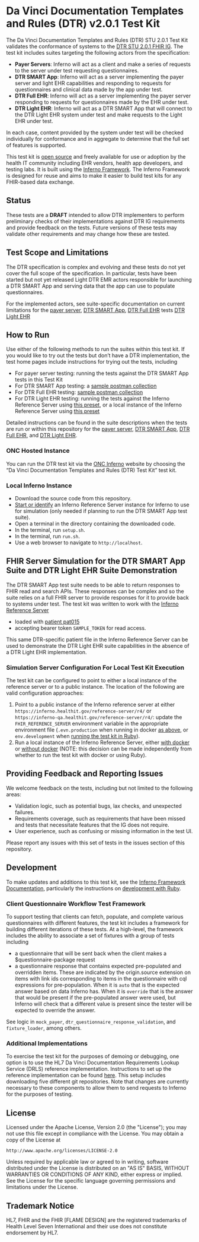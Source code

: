 # Da Vinci Documentation Templates and Rules (DTR) v2.0.1 Test Kit

The Da Vinci Documentation Templates and Rules (DTR) STU 2.0.1 Test Kit validates the
conformance of systems to the
[DTR STU 2.0.1 FHIR IG](https://hl7.org/fhir/us/davinci-dtr/STU2).
The test kit includes suites targeting the following actors from the specification:

- **Payer Servers**: Inferno will act as a client and make a series of
  requests to the server under test requesting questionnaires.
- **DTR SMART App**: Inferno will act as a server implementing the
  payer server and light EHR capabilities and responding to requests
  for questionnaires and clinical data made by the app under test.
- **DTR Full EHR**: Inferno will act as a server implementing the
  payer server responding to requests for questionnaires made by
  the EHR under test.
- **DTR Light EHR**: Inferno will act as a DTR SMART App that will connect
  to the DTR Light EHR system under test and make requests to the Light EHR under test.

In each case, content provided by the system under test will be checked individually
for conformance and in aggregate to determine that the full set of features is
supported.

This test kit is [open source](#license) and freely available for use or
adoption by the health IT community including EHR vendors, health app
developers, and testing labs. It is built using the [Inferno
Framework](https://inferno-framework.github.io/). The Inferno Framework is
designed for reuse and aims to make it easier to build test kits for any
FHIR-based data exchange.

## Status

These tests are a **DRAFT** intended to allow DTR implementers to perform
preliminary checks of their implementations against DTR IG requirements and provide
feedback on the tests. Future versions of these tests may validate other
requirements and may change how these are tested.

## Test Scope and Limitations

The DTR specification is complex and evolving and these tests do not yet
cover the full scope of the specification. In particular, tests have been
started but not yet released Light DTR EMR actors responsible for launching
a DTR SMART App and serving data that the app can use to populate questionnaires.

For the implemented actors, see suite-specific documentation on current limitations
for the [payer server](lib/davinci_dtr_test_kit/docs/dtr_payer_server_suite_description_v201.md#limitations),
[DTR SMART App](lib/davinci_dtr_test_kit/docs/dtr_smart_app_suite_description_v201.md#limitations),
[DTR Full EHR](lib/davinci_dtr_test_kit/docs/dtr_full_ehr_suite_description_v201.md#limitations)
tests
[DTR Light EHR](lib/davinci_dtr_test_kit/docs/dtr_light_ehr_suite_description_v201.md#limitations)

## How to Run

Use either of the following methods to run the suites within this test kit.
If you would like to try out the tests but don’t have a DTR implementation,
the test home pages include instructions for trying out the tests, including

- For payer server testing: running the tests against the DTR SMART App tests in this Test Kit
- For DTR SMART App testing: a [sample postman collection](config/DTR%20SMART%20App%20Tests%20Postman%20Demo.postman_collection.json)
- For DTR Full EHR testing: [sample postman collection](config/DTR%20Full%20EHR%20Tests%20Postman%20Demo.postman_collection.json)
- For DTR Light EHR testing: running the tests against the Inferno Reference Server using [this preset](config/presets/light_ehr_ref_server_prod.json), or a local instance of the Inferno Reference Server using [this preset](config/presets/light_ehr_ref_server_local.json)

Detailed instructions can be found in the suite descriptions when the tests
are run or within this repository for the
[payer server](lib/davinci_dtr_test_kit/docs/dtr_payer_server_suite_description_v201.md#running-the-tests),
[DTR SMART App](lib/davinci_dtr_test_kit/docs/dtr_smart_app_suite_description_v201.md#running-the-tests),
[DTR Full EHR](lib/davinci_dtr_test_kit/docs/dtr_full_ehr_suite_description_v201.md#running-the-tests),
and [DTR Light EHR](lib/davinci_dtr_test_kit/docs/dtr_light_ehr_suite_description_v201.md#running-the-tests).

### ONC Hosted Instance

You can run the DTR test kit via the [ONC Inferno](https://inferno.healthit.gov/test-kits/davinci-dtr/) website by choosing the “Da Vinci Documentation Templates and Rules (DTR) Test Kit” test kit.

### Local Inferno Instance

- Download the source code from this repository.
- [Start or identify](#fhir-server-simulation-for-the-client-suite)
  an Inferno Reference Server instance for Inferno to use for simulation (only needed if
  planning to run the DTR SMART App test suite).
- Open a terminal in the directory containing the downloaded code.
- In the terminal, run `setup.sh`.
- In the terminal, run `run.sh`.
- Use a web browser to navigate to `http://localhost`.

## FHIR Server Simulation for the DTR SMART App Suite and DTR Light EHR Suite Demonstration

The DTR SMART App test suite needs to be able to return responses to FHIR read and search APIs.
These responses can be complex and so the suite relies on a full FHIR server to provide
responses for it to provide back to systems under test. The test kit was written to work
with the [Inferno Reference Server](https://github.com/inferno-framework/inferno-reference-server)

- loaded with [patient pat015](https://github.com/inferno-framework/inferno-reference-server/blob/main/resources/dtr_bundle_patient_pat015.json)
- accepting bearer token `SAMPLE_TOKEN` for read access.

This same DTR-specific patient file in the Inferno Reference Server can be used to demonstrate the DTR Light EHR suite capabilities in the absence of a DTR Light EHR implementation.

### Simulation Server Configuration For Local Test Kit Execution

The test kit can be configured to point to either a local instance of the reference server or
to a public instance. The location of the following are valid configuration approaches:

1. Point to a public instance of the Inferno reference server at either
   `https://inferno.healthit.gov/reference-server/r4/` or
   `https://inferno-qa.healthit.gov/reference-server/r4/`: update the `FHIR_REFERENCE_SERVER`
   environment variable in the appropriate environment file (`.evn.production` when running
   in docker [as above](#local-inferno-instance), or `env.development` when
   [running the test kit in Ruby](#development)).
2. Run a local instance of the Inferno Reference Server, either
   [with docker](https://github.com/inferno-framework/inferno-reference-server?tab=readme-ov-file#running-with-docker)
   or [without docker](https://github.com/inferno-framework/inferno-reference-server?tab=readme-ov-file#running-without-docker)
   (NOTE: this decision can be made independently from whether to run the test kit with
   docker or using Ruby).

## Providing Feedback and Reporting Issues

We welcome feedback on the tests, including but not limited to the following areas:

- Validation logic, such as potential bugs, lax checks, and unexpected failures.
- Requirements coverage, such as requirements that have been missed and tests that necessitate features that the IG does not require.
- User experience, such as confusing or missing information in the test UI.

Please report any issues with this set of tests in the issues section of this repository.

## Development

To make updates and additions to this test kit, see the
[Inferno Framework Documentation](https://inferno-framework.github.io/docs/),
particularly the instructions on
[development with Ruby](https://inferno-framework.github.io/docs/getting-started/#development-with-ruby).

### Client Questionnaire Workflow Test Framework

To support testing that clients can fetch, populate, and complete various questionnaires with different features, the test kit includes a framework for building different iterations of these tests. At a high-level, the framework includes the ability to associate a set of fixtures with a group of tests including

- a questionnaire that will be sent back when the client makes a $questionnaire-package request
- a questionnaire response that contains expected pre-populated and overridden items. These are indicated by the origin.source extension on items with link ids corresponding to items in the questionnaire with cql expressions for pre-population. When it is `auto` that is the expected answer based on data Inferno has. When it is `override` that is the answer that would be present if the pre-populated answer were used, but Inferno will check that a different value is present since the tester will be expected to override the answer.

See logic in `mock_payer`, `dtr_questionnaire_response_validation`, and `fixture_loader`, among others.

### Additional Implementations

To exercise the test kit for the purposes of demoing or debugging, one option is to use the HL7 Da Vinci Documentation
Requirements Lookup Service (DRLS) reference implementation. Instructions to set up the reference implementation can be
found [here](https://github.com/HL7-DaVinci/CRD/blob/master/SetupGuideForMacOS.md). This setup includes downloading five
different git repositories. Note that changes are currently necessary to these components to allow
them to send requests to Inferno for the purposes of testing.

## License

Licensed under the Apache License, Version 2.0 (the "License"); you may not use
this file except in compliance with the License. You may obtain a copy of the
License at

```
http://www.apache.org/licenses/LICENSE-2.0
```

Unless required by applicable law or agreed to in writing, software distributed
under the License is distributed on an "AS IS" BASIS, WITHOUT WARRANTIES OR
CONDITIONS OF ANY KIND, either express or implied. See the License for the
specific language governing permissions and limitations under the License.

## Trademark Notice

HL7, FHIR and the FHIR [FLAME DESIGN] are the registered trademarks of Health
Level Seven International and their use does not constitute endorsement by HL7.
